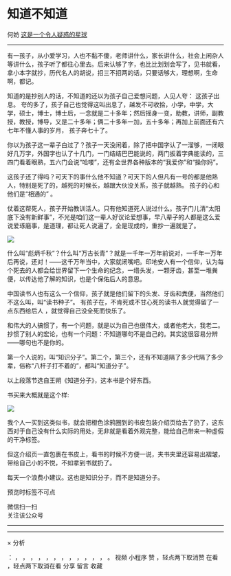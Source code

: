 #  知道不知道

何妨  [ 这是一个令人疑惑的星球 ](javascript:void\(0\);)

__ _ _ _ _

  

有一孩子，从小爱学习，人也不黏不傻，老师讲什么，家长讲什么，社会上闲杂人等讲什么，孩子听了都往心里去。后来认够了字，也比比划划会写了，见书就看，拿小本字就抄，历代名人的胡说，招三不招两的话，只要话够大，理想啊，生命啊，都记。

  

知道的是抄别人的话，不知道的还以为孩子自己爱想问题，人见人夸：  这孩子出息。
夸的多了，孩子自己也觉得这叫出息了，越发不可收拾，小学，中学，大学，硕士，博士，博士后，一念就是二十多年；然后摇身一变，助教，讲师，副教授，教授，博导，又是二十多年；俩二十多年一加，五十多年；再加上前面还有六七年不懂人事的岁月，
孩子奔七十了。

  

你以为孩子这一辈子白过了？孩子一天没闲着，除了把中国字认了一溜够，一闭眼好几万字，外国字也认了十几门，一门结结巴巴能说的，两门扳着字典能读的，三四门看着眼熟，五六门会说“哈喽”，还有全世界各种版本的“我爱你”和“操你妈”。

  

这孩子还了得吗？可天下的事什么他不知道？可天下的人但凡有一号的都是他熟人，特别是死了的，越死的时候长，越跟大伙没关系，孩子就越熟。
孩子的心和他们是“相通的”  。

  

仗着这帮死人，孩子开始教训活人。只有他知道死人说过什么。孩子门儿清“太阳底下没有新鲜事”，不光是咱们这一辈人好议论爱想事，早八辈子的人都是这么爱说爱琢磨事，是道理，都让死人说遍了，全是现成的，重抄一遍就是了。

![](https://mmbiz.qpic.cn/mmbiz_jpg/OJNrVQetduppIQquuTo3GXMzlY2tJG6PkEbHtEGYvyLvIic7aMOaqoribR9ZZxZ5RQf9qXCkPmXtJgt01BROqWgQ/640?wx_fmt=jpeg)

什么叫“彪炳千秋”？什么叫“万古长青”？就是一千年一万年前说对，一千年一万年后再说，还对！——这千万年当中，大家就闭嘴吧。印地安人有一个信仰，认为每个死去的人都会给世界留下一个生命的纪念，一绺头发，一颗牙齿，甚至一堆粪便，以传达他了解的知识，也是个保佑后人的意思。

中国读书人也有这么一个信仰，孩子就是他们留下的头发、牙齿和粪便，当然他们不这么叫，叫“读书种子”。
有孩子在，不肯死或不甘心死的读书人就觉得留了一点东西给后人  ，就觉得自己没全死而快乐了。

和伟大的人搞惯了，有一个问题，就是以为自己也很伟大，或者他老大，我老二。抄惯了别人的宏论，也有一个问题：不知道哪句不是自己的。其实这很容易分辨——哪句也不是你的。  

第一个人说的，叫“知识分子”。第二个，第三个，还有不知道隔了多少代隔了多少辈，俗称“八杆子打不着的”，都叫“知道分子”。

以上段落节选自王朔《知道分子》，这本书是个好东西。

书买来大概就是这个样:

![](https://mmbiz.qpic.cn/mmbiz_jpg/OJNrVQetduppIQquuTo3GXMzlY2tJG6PNFEnmHvTibfPPuib5do0MgGMjwV5Ndv4bjpxonuFcvmlpwYfmnGGdBMQ/640?wx_fmt=jpeg)

我个人一买到这类似书，就会把橙色涂鸦圈到的书皮包装介绍页给去了扔了，这东西对于自己没有什么实际的用处，无非就是看着外观完整，能给自己带来一种虚假的干净标签。

  

但这介绍页一直包裹在书皮上，看书的时候不方便一说，夹书夹里还容易出褶皱，带给自己小的不悦，不如拿到书就扔了。

  

每天一个浪费小建议。这也是知识分子，而不是知道分子。

  

  

预览时标签不可点

微信扫一扫  
关注该公众号





****



****



×  分析

：  ，  ，  ，  ，  ，  ，  ，  ，  ，  ，  ，  ，  。  视频  小程序  赞  ，轻点两下取消赞  在看  ，轻点两下取消在看
分享  留言  收藏

